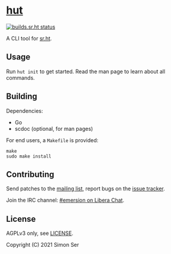 # [hut]

[![builds.sr.ht status](https://builds.sr.ht/~emersion/hut/commits/master.svg)](https://builds.sr.ht/~emersion/hut/commits/master?)

A CLI tool for [sr.ht].

## Usage

Run `hut init` to get started. Read the man page to learn about all commands.

## Building

Dependencies:

- Go
- scdoc (optional, for man pages)

For end users, a `Makefile` is provided:

    make
    sudo make install

## Contributing

Send patches to the [mailing list], report bugs on the [issue tracker].

Join the IRC channel: [#emersion on Libera Chat].

## License

AGPLv3 only, see [LICENSE].

Copyright (C) 2021 Simon Ser

[hut]: https://sr.ht/~emersion/hut/
[sr.ht]: https://sr.ht/~sircmpwn/sourcehut/
[mailing list]: https://lists.sr.ht/~emersion/hut-dev
[issue tracker]: https://todo.sr.ht/~emersion/hut
[#emersion on Libera Chat]: ircs://irc.libera.chat/#emersion
[LICENSE]: LICENSE

